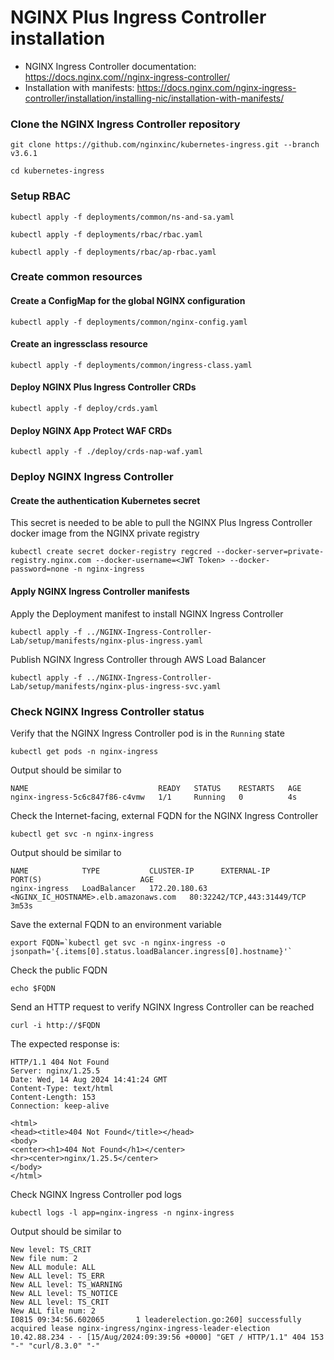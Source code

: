 # NGINX Plus Ingress Controller installation

* NGINX Ingress Controller documentation: https://docs.nginx.com//nginx-ingress-controller/
* Installation with manifests: https://docs.nginx.com/nginx-ingress-controller/installation/installing-nic/installation-with-manifests/

### Clone the NGINX Ingress Controller repository
```code
git clone https://github.com/nginxinc/kubernetes-ingress.git --branch v3.6.1
```

```code
cd kubernetes-ingress
```

### Setup RBAC
```code
kubectl apply -f deployments/common/ns-and-sa.yaml
```
```code
kubectl apply -f deployments/rbac/rbac.yaml
```
```code
kubectl apply -f deployments/rbac/ap-rbac.yaml
```

### Create common resources

<!--- kubectl apply -f examples/shared-examples/default-server-secret/default-server-secret.yaml ---> 

#### Create a ConfigMap for the global NGINX configuration

```code
kubectl apply -f deployments/common/nginx-config.yaml
```

#### Create an ingressclass resource
```code
kubectl apply -f deployments/common/ingress-class.yaml
```

#### Deploy NGINX Plus Ingress Controller CRDs
```code
kubectl apply -f deploy/crds.yaml
```

#### Deploy NGINX App Protect WAF CRDs
```code
kubectl apply -f ./deploy/crds-nap-waf.yaml
```

### Deploy NGINX Ingress Controller

#### Create the authentication Kubernetes secret

This secret is needed to be able to pull the NGINX Plus Ingress Controller docker image from the NGINX private registry
```code
kubectl create secret docker-registry regcred --docker-server=private-registry.nginx.com --docker-username=<JWT Token> --docker-password=none -n nginx-ingress 
```

#### Apply NGINX Ingress Controller manifests

Apply the Deployment manifest to install NGINX Ingress Controller
```code
kubectl apply -f ../NGINX-Ingress-Controller-Lab/setup/manifests/nginx-plus-ingress.yaml
```

Publish NGINX Ingress Controller through AWS Load Balancer
```code
kubectl apply -f ../NGINX-Ingress-Controller-Lab/setup/manifests/nginx-plus-ingress-svc.yaml
```

### Check NGINX Ingress Controller status

Verify that the NGINX Ingress Controller pod is in the `Running` state
```code
kubectl get pods -n nginx-ingress
```

Output should be similar to
```
NAME                             READY   STATUS    RESTARTS   AGE
nginx-ingress-5c6c847f86-c4vmw   1/1     Running   0          4s
```

Check the Internet-facing, external FQDN for the NGINX Ingress Controller
```code
kubectl get svc -n nginx-ingress
```

Output should be similar to
```
NAME            TYPE           CLUSTER-IP      EXTERNAL-IP                             PORT(S)                      AGE
nginx-ingress   LoadBalancer   172.20.180.63   <NGINX_IC_HOSTNAME>.elb.amazonaws.com   80:32242/TCP,443:31449/TCP   3m53s
```

Save the external FQDN to an environment variable
```code
export FQDN=`kubectl get svc -n nginx-ingress -o jsonpath='{.items[0].status.loadBalancer.ingress[0].hostname}'`
```

Check the public FQDN
```code
echo $FQDN
```

Send an HTTP request to verify NGINX Ingress Controller can be reached
```code
curl -i http://$FQDN
```

The expected response is:
```
HTTP/1.1 404 Not Found
Server: nginx/1.25.5
Date: Wed, 14 Aug 2024 14:41:24 GMT
Content-Type: text/html
Content-Length: 153
Connection: keep-alive

<html>
<head><title>404 Not Found</title></head>
<body>
<center><h1>404 Not Found</h1></center>
<hr><center>nginx/1.25.5</center>
</body>
</html>
```

Check NGINX Ingress Controller pod logs
```code
kubectl logs -l app=nginx-ingress -n nginx-ingress
```

Output should be similar to
```
New level: TS_CRIT
New file num: 2
New ALL module: ALL
New ALL level: TS_ERR
New ALL level: TS_WARNING
New ALL level: TS_NOTICE
New ALL level: TS_CRIT
New ALL file num: 2
I0815 09:34:56.602065       1 leaderelection.go:260] successfully acquired lease nginx-ingress/nginx-ingress-leader-election
10.42.88.234 - - [15/Aug/2024:09:39:56 +0000] "GET / HTTP/1.1" 404 153 "-" "curl/8.3.0" "-"
```
